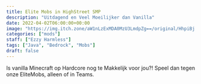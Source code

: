 ```yaml
---
title: Elite Mobs in HighStreet SMP
description: "Uitdagend en Veel Moeilijker dan Vanilla"
date: 2022-04-02T06:00:00+00:00
image: "https://img.itch.zone/aW1nLzExMDA0MzU3LmdpZg==/original/HhpiBj.gif"
categories: ["mods"]
staff: ["Ezzy Harmless"]
tags: ["Java", "Bedrock", "Mobs"]
draft: false
---
```


Is vanilla Minecraft op Hardcore nog te Makkelijk voor jou?! Speel dan tegen onze EliteMobs, alleen of in Teams.
